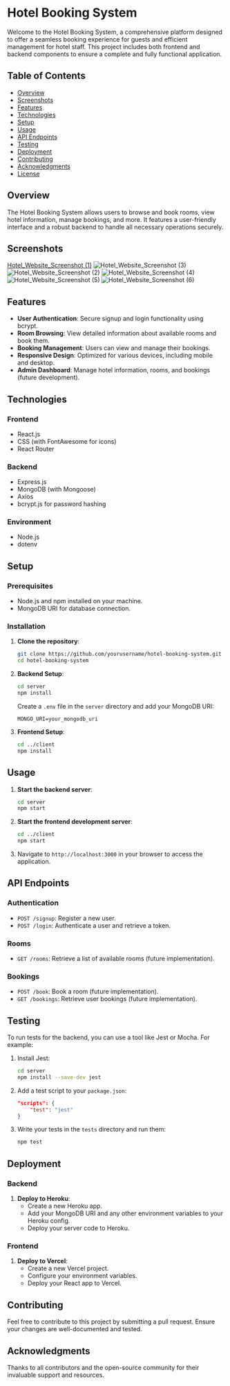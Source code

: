 # Hotel Booking System

Welcome to the Hotel Booking System, a comprehensive platform designed to offer a seamless booking experience for guests and efficient management for hotel staff. This project includes both frontend and backend components to ensure a complete and fully functional application.

## Table of Contents
- [Overview](#overview)
- [Screenshots](#Screenshots)
- [Features](#features)
- [Technologies](#technologies)
- [Setup](#setup)
- [Usage](#usage)
- [API Endpoints](#api-endpoints)
- [Testing](#testing)
- [Deployment](#deployment)
- [Contributing](#contributing)
- [Acknowledgments](#acknowledgments)
- [License](#license)

## Overview
The Hotel Booking System allows users to browse and book rooms, view hotel information, manage bookings, and more. It features a user-friendly interface and a robust backend to handle all necessary operations securely.

## Screenshots
[Hotel_Website_Screenshot (1)](https://github.com/user-attachments/assets/ed467e1d-39b7-4c78-b9ac-45ad72f0a28c)
![Hotel_Website_Screenshot (3)](https://github.com/user-attachments/assets/de771312-1513-40bd-b074-297eca3e5182)
![Hotel_Website_Screenshot (2)](https://github.com/user-attachments/assets/6d5f1327-18b8-43ed-aa0e-7cbea12d6f66)
![Hotel_Website_Screenshot (4)](https://github.com/user-attachments/assets/528da01e-5f77-4b59-b5da-a686e8ee47b6)
![Hotel_Website_Screenshot (5)](https://github.com/user-attachments/assets/ca96f08f-7d6f-4ae4-8589-b17dbf3f53d4)
![Hotel_Website_Screenshot (6)](https://github.com/user-attachments/assets/37aec9db-1fa2-42ad-8b9e-57c002fbcec9)


## Features
- **User Authentication**: Secure signup and login functionality using bcrypt.
- **Room Browsing**: View detailed information about available rooms and book them.
- **Booking Management**: Users can view and manage their bookings.
- **Responsive Design**: Optimized for various devices, including mobile and desktop.
- **Admin Dashboard**: Manage hotel information, rooms, and bookings (future development).

## Technologies
### Frontend
- React.js
- CSS (with FontAwesome for icons)
- React Router

### Backend
- Express.js
- MongoDB (with Mongoose)
- Axios
- bcrypt.js for password hashing

### Environment
- Node.js
- dotenv

## Setup
### Prerequisites
- Node.js and npm installed on your machine.
- MongoDB URI for database connection.

### Installation
1. **Clone the repository**:
    ```bash
    git clone https://github.com/yourusername/hotel-booking-system.git
    cd hotel-booking-system
    ```

2. **Backend Setup**:
    ```bash
    cd server
    npm install
    ```

    Create a `.env` file in the `server` directory and add your MongoDB URI:
    ```
    MONGO_URI=your_mongodb_uri
    ```

3. **Frontend Setup**:
    ```bash
    cd ../client
    npm install
    ```

## Usage
1. **Start the backend server**:
    ```bash
    cd server
    npm start
    ```

2. **Start the frontend development server**:
    ```bash
    cd ../client
    npm start
    ```

3. Navigate to `http://localhost:3000` in your browser to access the application.

## API Endpoints
### Authentication
- `POST /signup`: Register a new user.
- `POST /login`: Authenticate a user and retrieve a token.

### Rooms
- `GET /rooms`: Retrieve a list of available rooms (future implementation).

### Bookings
- `POST /book`: Book a room (future implementation).
- `GET /bookings`: Retrieve user bookings (future implementation).

## Testing
To run tests for the backend, you can use a tool like Jest or Mocha. For example:
1. Install Jest:
    ```bash
    cd server
    npm install --save-dev jest
    ```

2. Add a test script to your `package.json`:
    ```json
    "scripts": {
        "test": "jest"
    }
    ```

3. Write your tests in the `tests` directory and run them:
    ```bash
    npm test
    ```

## Deployment
### Backend
1. **Deploy to Heroku**:
    - Create a new Heroku app.
    - Add your MongoDB URI and any other environment variables to your Heroku config.
    - Deploy your server code to Heroku.

### Frontend
1. **Deploy to Vercel**:
    - Create a new Vercel project.
    - Configure your environment variables.
    - Deploy your React app to Vercel.

## Contributing
Feel free to contribute to this project by submitting a pull request. Ensure your changes are well-documented and tested.

## Acknowledgments
Thanks to all contributors and the open-source community for their invaluable support and resources.

